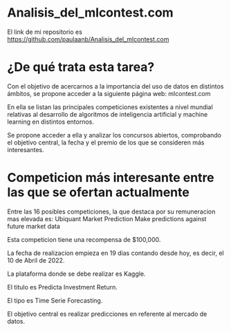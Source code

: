 # Analisis_del_mlcontest.com

El link de mi repositorio es https://github.com/paulaanb/Analisis_del_mlcontest.com

# ¿De qué trata esta tarea?
Con el objetivo de acercarnos a la importancia del uso de datos en distintos ámbitos, se propone acceder a la siguiente página web: mlcontest.com

En ella se listan las principales competiciones existentes a nivel mundial relativas al desarrollo de algoritmos de inteligencia artificial y machine learning en distintos entornos.

Se propone acceder a ella y analizar los concursos abiertos, comprobando el objetivo central, la fecha y el premio de los que se consideren más interesantes.

# Competicion más interesante entre las que se ofertan actualmente

Entre las 16 posibles competiciones, la que destaca por su remuneracion mas elevada es:
Ubiquant Market Prediction
Make predictions against future market data

Esta competicion tiene una recompensa de $100,000.

La fecha de realizacion empieza en 19 dias contando desde hoy, es decir, el 10 de Abril de 2022.

La plataforma donde se debe realizar es Kaggle.

El titulo es Predicta Investment Return.

El tipo es Time Serie Forecasting.

El objetivo central es realizar predicciones en referente al mercado de datos.